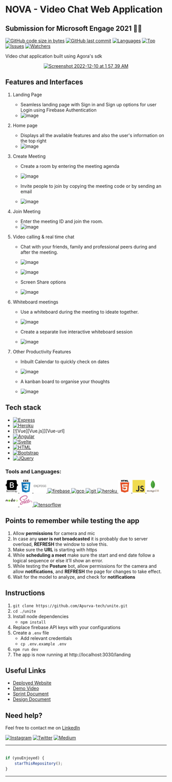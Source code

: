 # NOVA - Video Chat Web Application
## Submission for Microsoft Engage 2021 👩‍💻

[![GitHub code size in bytes](https://img.shields.io/github/languages/code-size/shriyaD13/NOVA?logo=github&style=for-the-badge)](https://github.com/shriyaD13) 
[![GitHub last commit](https://img.shields.io/github/last-commit/shriyaD13/NOVA?style=for-the-badge&logo=git)](https://github.com/shriyaD13) 
[![Languages](https://img.shields.io/github/languages/count/shriyaD13/NOVA?style=for-the-badge)](https://github.com/shriyaD13)
[![Top](https://img.shields.io/github/languages/top/shriyaD13/NOVA?style=for-the-badge&label=Top%20Languages)](https://github.com/shriyaD13)
[![Issues](https://img.shields.io/github/issues/shriyaD13/NOVA?style=for-the-badge&label=Issues)](https://github.com/shriyaD13)
[![Watchers](https://img.shields.io/github/watchers/shriyaD13/NOVA?label=Watch&style=for-the-badge)](https://github.com/shriyaD13) 

Video chat application built using Agora's sdk

<p align="center">
<a href="evening-brushlands-56347.herokuapp.com/">
<img width="700" alt="Screenshot 2022-12-10 at 1 57 39 AM" src="https://user-images.githubusercontent.com/58609212/206790615-6986ec48-8b7d-4468-95a9-64de6906d088.png">
</a>
</p>

## Features and Interfaces

1. Landing Page
   - Seamless landing page with Sign in and Sign up options for user Login using Firebase Authentication 
   - ![image](https://user-images.githubusercontent.com/58609212/206791411-23241fe7-4050-49cb-a64c-eb6ce0894f76.png)
   
2. Home page 
   - Displays all the available features and also the user's information on the top right
   - ![image](https://user-images.githubusercontent.com/58609212/206792625-f6012f2a-1464-42b7-8b13-7958dc7d80a6.png)

3. Create Meeting
   - Create a room by entering the meeting agenda 
   - ![image](https://user-images.githubusercontent.com/58609212/206794532-ddb0cd81-100e-461f-acf0-29834d8feeeb.png)

   -  Invite people to join by copying the meeting code or by sending an email
   - ![image](https://user-images.githubusercontent.com/58609212/206794857-b4f9ce18-a263-43f1-a2d6-a56ce2584ef9.png)
   
4. Join Meeting
   - Enter the meeting ID and join the room.
   - ![image](https://user-images.githubusercontent.com/58609212/206795084-c7f79c51-792e-4835-8a91-d7268f8dd2bc.png)
   
5. Video calling & real time chat
   - Chat with your friends, family and professional peers during and after the meeting. 
   - ![image](https://user-images.githubusercontent.com/58609212/206795443-9401d331-f704-4f1e-bac5-0bab0e41e142.png)
   - ![image](https://user-images.githubusercontent.com/58609212/206795542-59755b27-a3a8-4f6a-bb98-be9da0d2bc33.png)
   
   - Screen Share options
   - ![image](https://user-images.githubusercontent.com/58609212/206795866-97b85126-c0dc-4b95-b715-ed8a4d072371.png)

6. Whiteboard meetings
   - Use a whiteboard during the meeting to ideate together. 
   - ![image](https://user-images.githubusercontent.com/58609212/206796220-9b45c557-dd97-40fb-8af0-c634c38db6d1.png)
   
   - Create a separate live interactive whiteboard session
   - ![image](https://user-images.githubusercontent.com/58609212/206796329-73d44abf-4a67-434e-83aa-7ff45b48f60e.png)

7. Other Productivity Features
   - Inbuilt Calendar to quickly check on dates
   - ![image](https://user-images.githubusercontent.com/58609212/206796731-3fc07e18-ec3e-4446-b6a1-cc685a7bde35.png)

   - A kanban board to organise your thoughts
   - ![image](https://user-images.githubusercontent.com/58609212/206796841-bcc3c62a-b52d-43bf-babc-c3e2b6773528.png)

## Tech stack
* [![Express][Express.js]][Express-url]
* [![Heroku][Heroku]][Heroku-url]
* [![Vue][Vue.js]][Vue-url]
* [![Angular][Angular.io]][Angular-url]
* [![Svelte][Svelte.dev]][Svelte-url]
* [![HTML][HTML]][html-url]
* [![Bootstrap][Bootstrap.com]][Bootstrap-url]
* [![JQuery][JQuery.com]][JQuery-url]


### Tools and Languages: 
<p align="left"> <a href="https://getbootstrap.com" target="_blank"> <img src="https://raw.githubusercontent.com/devicons/devicon/master/icons/bootstrap/bootstrap-plain-wordmark.svg" alt="bootstrap" width="40" height="40"/> </a> <a href="https://www.w3schools.com/css/" target="_blank"> <img src="https://raw.githubusercontent.com/devicons/devicon/master/icons/css3/css3-original-wordmark.svg" alt="css3" width="40" height="40"/> </a> <a href="https://expressjs.com" target="_blank"> <img src="https://raw.githubusercontent.com/devicons/devicon/master/icons/express/express-original-wordmark.svg" alt="express" width="40" height="40"/> </a> <a href="https://firebase.google.com/" target="_blank"> <img src="https://www.vectorlogo.zone/logos/firebase/firebase-icon.svg" alt="firebase" width="40" height="40"/> </a> <a href="https://cloud.google.com" target="_blank"> <img src="https://www.vectorlogo.zone/logos/google_cloud/google_cloud-icon.svg" alt="gcp" width="40" height="40"/> </a> <a href="https://git-scm.com/" target="_blank"> <img src="https://www.vectorlogo.zone/logos/git-scm/git-scm-icon.svg" alt="git" width="40" height="40"/> </a> <a href="https://heroku.com" target="_blank"> <img src="https://www.vectorlogo.zone/logos/heroku/heroku-icon.svg" alt="heroku" width="40" height="40"/> </a> <a href="https://www.w3.org/html/" target="_blank"> <img src="https://raw.githubusercontent.com/devicons/devicon/master/icons/html5/html5-original-wordmark.svg" alt="html5" width="40" height="40"/> </a> <a href="https://developer.mozilla.org/en-US/docs/Web/JavaScript" target="_blank"> <img src="https://raw.githubusercontent.com/devicons/devicon/master/icons/javascript/javascript-original.svg" alt="javascript" width="40" height="40"/> </a> <a href="https://www.mongodb.com/" target="_blank"> <img src="https://raw.githubusercontent.com/devicons/devicon/master/icons/mongodb/mongodb-original-wordmark.svg" alt="mongodb" width="40" height="40"/> </a> <a href="https://nodejs.org" target="_blank"> <img src="https://raw.githubusercontent.com/devicons/devicon/master/icons/nodejs/nodejs-original-wordmark.svg" alt="nodejs" width="40" height="40"/> </a> <a href="https://sass-lang.com" target="_blank"> <img src="https://raw.githubusercontent.com/devicons/devicon/master/icons/sass/sass-original.svg" alt="sass" width="40" height="40"/> </a> <a href="https://www.tensorflow.org" target="_blank"> <img src="https://www.vectorlogo.zone/logos/tensorflow/tensorflow-icon.svg" alt="tensorflow" width="40" height="40"/> </a> </p>

## Points to remember while testing the app

1. Allow **permissions** for camera and mic
2. In case any **user is not broadcasted** it is probably due to server overload, **REFRESH** the window to solve this. 
3. Make sure the **URL** is starting with https
4. While **scheduling a meet** make sure the start and end date follow a logical sequence or else it’ll show an error. 
5. While testing the **Posture** bot, allow permissions for the camera and allow **notifications**, and **REFRESH** the page for changes to take effect. 
6. Wait for the model to analyze, and check for **notifications** 

## Instructions


1. `git clone https://github.com/Apurva-tech/unite.git` 
2. `cd ./unite`
3. Install node dependencies 
   - `npm install`
4. Replace firebase API keys with your configurations
5. Create a `.env` file 
   - Add relevant credentials
   - `cp .env.example .env` 
5. `npm run dev`
6. The app is now running at http://localhost:3030/landing 


## Useful Links

- [Deployed Website](https://unite-apurva.herokuapp.com/landing)
- [Demo Video](https://youtu.be/OKKK1GOnlIU)
- [Sprint Document](https://docs.google.com/presentation/d/11k8pLJPEV-XJwxIX4ysW9fKmHqFEZHcUWizFcFyVsns/edit?usp=sharing)
- [Design Document](https://docs.google.com/document/d/1IJcEbbhsbQna-tgcnfV_9_RhXQi4SURlrl3-0HypArE/edit?usp=sharing)

## Need help?

Feel free to contact me on [LinkedIn](https://www.linkedin.com/in/apurva866/) 

[![Instagram](https://img.shields.io/badge/Instagram-follow-purple.svg?logo=instagram&logoColor=white)](https://www.instagram.com/mind.wrapper/) [![Twitter](https://img.shields.io/badge/Twitter-follow-blue.svg?logo=twitter&logoColor=white)](https://twitter.com/mindwrapper) [![Medium](https://img.shields.io/badge/Medium-follow-black.svg?logo=medium&logoColor=white)](https://medium.com/@apurva866)

---------

```javascript

if (youEnjoyed) {
    starThisRepository();
}

```

-----------
[Express.js]: https://img.shields.io/badge/Express.js-404D59?style=for-the-badge
[Express-url]:https://expressjs.com/
[Heroku]: https://img.shields.io/badge/Heroku-430098?style=for-the-badge&logo=heroku&logoColor=white
[Heroku-url]: https://www.heroku.com/home
[HTML]: https://img.shields.io/badge/HTML5-E34F26?style=for-the-badge&logo=html5&logoColor=white
[html-url]: https://html.com/
[Angular.io]: https://img.shields.io/badge/Angular-DD0031?style=for-the-badge&logo=angular&logoColor=white
[Angular-url]: https://angular.io/
[Svelte.dev]: https://img.shields.io/badge/Svelte-4A4A55?style=for-the-badge&logo=svelte&logoColor=FF3E00
[Svelte-url]: https://svelte.dev/
[Laravel.com]: https://img.shields.io/badge/Laravel-FF2D20?style=for-the-badge&logo=laravel&logoColor=white
[Laravel-url]: https://laravel.com
[Bootstrap.com]: https://img.shields.io/badge/Bootstrap-563D7C?style=for-the-badge&logo=bootstrap&logoColor=white
[Bootstrap-url]: https://getbootstrap.com
[JQuery.com]: https://img.shields.io/badge/jQuery-0769AD?style=for-the-badge&logo=jquery&logoColor=white
[JQuery-url]: https://jquery.com 

